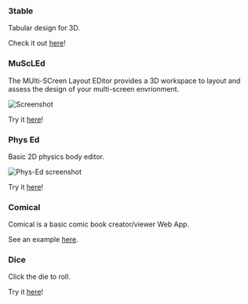 ### 3table

Tabular design for 3D.

Check it out [here](https://3table.glitch.me/)!


### MuScLEd

The MUlti-SCreen Layout EDitor provides a 3D workspace to layout and assess the design of your multi-screen envrionment.

![Screenshot](https://cdn.glitch.global/710b4225-853b-4ba5-bd3d-1a005f44407d/muscled.png)

Try it [here](https://muscled.glitch.me/)!


### Phys Ed

Basic 2D physics body editor.  

![Phys-Ed screenshot](https://cdn.glitch.me/22db1ff7-3ea8-4eab-9f25-9ca603a01e31%2Fscreen.png?v=1639257617792)

Try it [here](https://phys-ed.glitch.me/)!


### Comical

Comical is a basic comic book creator/viewer Web App.  

See an example [here](https://comical.glitch.me/).  


### Dice

Click the die to roll.

Try it [here](https://dice.glitch.me/)!